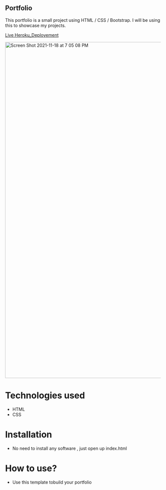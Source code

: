 ## Portfolio
This portfolio is a small project using HTML / CSS / Bootstrap. I will be using this to showcase my projects.

[Live Heroku_Deployement](https://israel-bustos-portfolio.herokuapp.com/)


<img width="1083" alt="Screen Shot 2021-11-18 at 7 05 08 PM" src="https://user-images.githubusercontent.com/93219923/142521403-0006ad13-3137-418e-966e-264ad0e4102e.png">


# Technologies used
* HTML
* CSS

# Installation
* No need to install any software , just open up index.html

# How to use?
* Use this template tobuild your portfolio
